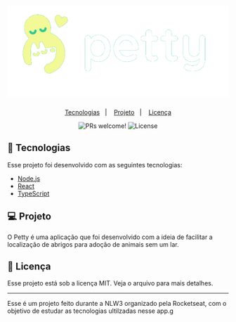 <h1 align="center">
    <img alt="Petty" title="Petty" src=.github\logo.svg />
</h1>

<p align="center">
  <a href="#-tecnologias">Tecnologias</a>&nbsp;&nbsp;&nbsp;|&nbsp;&nbsp;&nbsp;
  <a href="#-projeto">Projeto</a>&nbsp;&nbsp;&nbsp;|&nbsp;&nbsp;&nbsp;
  <a href="#memo-licença">Licença</a>
</p>

<p align="center">
 <img src="https://img.shields.io/static/v1?label=PRs&message=welcome&color=15C3D6&labelColor=000000" alt="PRs welcome!" />

  <img alt="License" src="https://img.shields.io/static/v1?label=license&message=MIT&color=15C3D6&labelColor=000000">
</p>


## 🚀 Tecnologias

Esse projeto foi desenvolvido com as seguintes tecnologias:

- [Node.js](https://nodejs.org/en/)
- [React](https://reactjs.org)
- [TypeScript](https://www.typescriptlang.org/)

## 💻 Projeto

O Petty é uma aplicação que foi desenvolvido com a ideia de facilitar a localização de abrigos para adoção de animais sem um lar.



## :memo: Licença

Esse projeto está sob a licença MIT. Veja o arquivo para mais detalhes.

---
Esse é um projeto feito durante a NLW3 organizado pela Rocketseat, com o objetivo de estudar as tecnologias ultilzadas nesse app.g
